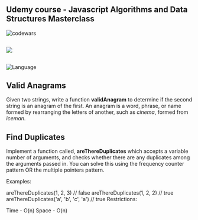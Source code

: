 ## Udemy course - Javascript Algorithms and Data Structures Masterclass

![codewars](https://www.codewars.com/users/eliyahukoren/badges/large)

##

![](https://img.shields.io/github/actions/workflow/status/eliyahukoren/js-algo-frequency-counter/actions.yml?label=JS%20Algo%20Frequency%20Counter&logo=logo)

##

![Language](https://img.shields.io/badge/Language-Javascript-coral)


## Valid Anagrams

Given two strings, write a function **validAnagram** to determine if the second string is an anagram of the first. An anagram is a word, phrase, or name formed by rearranging the letters of another, such as *cinema*, formed from *iceman*.

## Find Duplicates
Implement a function called, **areThereDuplicates** which accepts a variable number of arguments, and checks whether there are any duplicates among the arguments passed in.  You can solve this using the frequency counter pattern OR the multiple pointers pattern.

Examples:

areThereDuplicates(1, 2, 3) // false
areThereDuplicates(1, 2, 2) // true 
areThereDuplicates('a', 'b', 'c', 'a') // true 
Restrictions:

Time - O(n)
Space - O(n)
